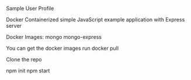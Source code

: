 Sample User Profile 

Docker Containerized simple JavaScript example application with Express server 

Docker Images:
mongo 
mongo-express

You can get the docker images
run docker pull <image-name>

Clone the repo 

npm init
npm start
